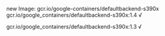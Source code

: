 new Image: gcr.io/google-containers/defaultbackend-s390x
gcr.io/google_containers/defaultbackend-s390x:1.4 √

gcr.io/google_containers/defaultbackend-s390x:1.3 √

